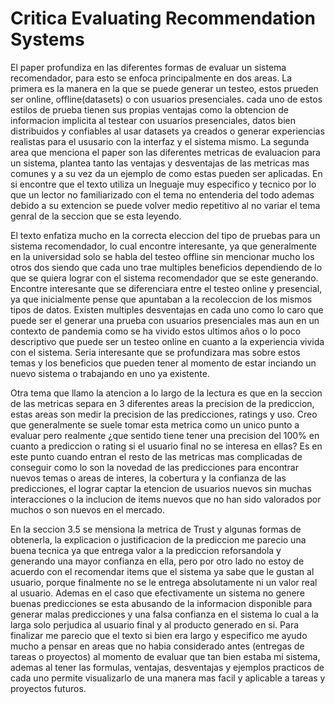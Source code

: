 # Critica Evaluating Recommendation Systems

El paper profundiza en las diferentes formas de evaluar un sistema recomendador, para esto se enfoca principalmente en dos areas. La primera es la manera en la que se puede generar un testeo, estos prueden ser online, offline(datasets) o con usuarios presenciales. cada uno de estos estilos de prueba tienen sus propias ventajas como la obtencion de informacion implicita al testear con usuarios presenciales, datos bien distribuidos y confiables al usar datasets ya creados o generar experiencias realistas para el ususario con la interfaz y el sistema mismo. La segunda area que menciona el paper son las diferentes metricas de evaluacion para un sistema, plantea tanto las ventajas y desventajas de las metricas mas comunes y a su vez da un ejemplo de como estas pueden ser aplicadas. En si encontre que el texto utiliza un lneguaje muy especifico y tecnico por lo que un lector no familiarizado con el tema no entenderia del todo ademas debido a su extencion se puede volver medio repetitivo al no variar el tema genral de la seccion que se esta leyendo.

El texto enfatiza mucho en la correcta eleccion del tipo de pruebas para un sistema recomendador, lo cual encontre interesante, ya que generalmente en la universidad solo se habla del testeo offline sin mencionar mucho los otros dos siendo que cada uno trae multiples beneficios dependiendo de lo que se quiera lograr con el sistema recomendador que se este generando. Encontre interesante que se diferenciara entre el testeo online y presencial, ya que inicialmente pense que apuntaban a la recoleccion de los mismos tipos de datos. Existen multiples desventajas en cada uno como lo caro que puede ser el generar una prueba con usuarios presenciales mas aun en un contexto de pandemia como se ha vivido estos ultimos años o lo poco descriptivo que puede ser un testeo online en cuanto a la experiencia vivida con el sistema. Seria interesante que se profundizara mas sobre estos temas y los beneficios que pueden tener al momento de estar inciando un nuevo sistema o trabajando en uno ya existente.

Otra tema que llamo la atencion a lo largo de la lectura es que en la seccion de las metricas separa en 3 diferentes areas la precision de la prediccion, estas areas son medir la precision de las predicciones, ratings y uso. Creo que generalmente se suele tomar esta metrica como un unico punto a evaluar pero realmente ¿que sentido tiene tener una precision del 100% en cuanto a prediccion o rating si el usuario final no se interesa en ellas? Es en este punto cuando entran el resto de las metricas mas complicadas de conseguir como lo son la novedad de las predicciones para encontrar nuevos temas o areas de interes, la cobertura y la confianza de las predicciones, el lograr captar la etencion de usuarios nuevos sin muchas interacciones o la inclucion de items nuevos que no han sido valorados por muchos o son nuevos en el mercado. 

En la seccion 3.5 se mensiona la metrica de Trust y algunas formas de obtenerla, la explicacion o justificacion de la prediccion me parecio una buena tecnica ya que entrega valor a la prediccion reforsandola y generando una mayor confianza en ella, pero por otro lado no estoy de acuerdo con el recomendar items que el sistema ya sabe que le gustan al usuario, porque finalmente no se le entrega absolutamente ni un valor real al usuario. Ademas en el caso que efectivamente un sistema no genere buenas predicciones se esta abusando de la informacion disponible para generar malas predicciones y una falsa confianza en el sistema lo cual a la larga solo perjudica al usuario final y al producto generado en si. Para finalizar me parecio que el texto si bien era largo y especifico me ayudo mucho a pensar en areas que no habia considerado antes (entregas de tareas o proyectos) al momento de evaluar que tan bien estaba mi sistema, ademas al tener las formulas, ventajas, desventajas y ejemplos practicos de cada uno permite visualizarlo de una manera mas facil y aplicable a tareas y proyectos futuros.